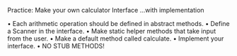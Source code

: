 Practice: Make your own calculator Interface ...with implementation

• Each arithmetic operation should be defined in abstract methods. 
• Define a Scanner in the interface.
• Make static helper methods that take input from the user.
• Make a default method called calculate.
• Implement your interface. 
• NO STUB METHODS!